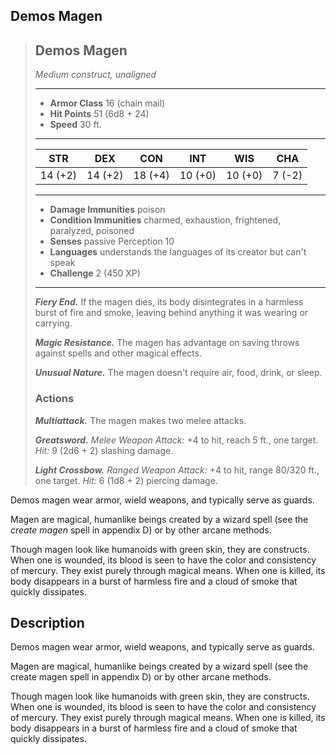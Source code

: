 ## Demos Magen

>## Demos Magen
>*Medium construct, unaligned*
>___
>- **Armor Class** 16 (chain mail)
>- **Hit Points** 51 (6d8 + 24)
>- **Speed** 30 ft.
>___
>|STR|DEX|CON|INT|WIS|CHA|
>|:---:|:---:|:---:|:---:|:---:|:---:|
>|14 (+2)|14 (+2)|18 (+4)|10 (+0)|10 (+0)|7 (-2)|
>___
>- **Damage Immunities** poison
>- **Condition Immunities** charmed, exhaustion, frightened, paralyzed, poisoned
>- **Senses** passive Perception 10
>- **Languages** understands the languages of its creator but can't speak
>- **Challenge** 2 (450 XP)
>___
>***Fiery End.*** If the magen dies, its body disintegrates in a harmless burst of fire and smoke, leaving behind anything it was wearing or carrying.  
>
>***Magic Resistance.*** The magen has advantage on saving throws against spells and other magical effects.  
>
>***Unusual Nature.*** The magen doesn't require air, food, drink, or sleep.  
>
>### Actions
>***Multiattack.*** The magen makes two melee attacks.  
>
>***Greatsword.*** *Melee Weapon Attack:* +4 to hit, reach 5 ft., one target. *Hit:* 9 (2d6 + 2) slashing damage.  
>
>***Light Crossbow.*** *Ranged Weapon Attack:* +4 to hit, range 80/320 ft., one target. *Hit:* 6 (1d8 + 2) piercing damage.

Demos magen wear armor, wield weapons, and typically serve as guards.

Magen are magical, humanlike beings created by a wizard spell (see the *create magen* spell in appendix D) or by other arcane methods.

Though magen look like humanoids with green skin, they are constructs. When one is wounded, its blood is seen to have the color and consistency of mercury. They exist purely through magical means. When one is killed, its body disappears in a burst of harmless fire and a cloud of smoke that quickly dissipates.


## Description
Demos magen wear armor, wield weapons, and typically serve as guards.

Magen are magical, humanlike beings created by a wizard spell (see the create magen spell in appendix D) or by other arcane methods.

Though magen look like humanoids with green skin, they are constructs. When one is wounded, its blood is seen to have the color and consistency of mercury. They exist purely through magical means. When one is killed, its body disappears in a burst of harmless fire and a cloud of smoke that quickly dissipates.
